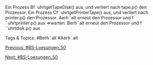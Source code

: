 Ein Prozess Bf¨uhrtgetTapeDisk() aus, und verliert nach tape.p() den Prozessor.
Ein Prozess Cf¨uhrtgetPrinterTape() aus, und verliert nach printer.p() den Prozessor.
Aerh¨alt erneut den Prozessor und f ¨uhrtprinter.p() aus
⇒warten.
Berh¨alt erneut den Prozessor und f ¨uhrtdisk.p() aus

   Tags & Topics:
   #Berh¨alt
   #Aerh¨alt

[Previous: #BS-Loesungen_50](BS-Loesungen_50.md)

[Next: #BS-Loesungen_50](BS-Loesungen_50.md)
